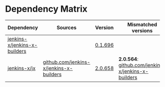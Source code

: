 # Dependency Matrix

Dependency | Sources | Version | Mismatched versions
---------- | ------- | ------- | -------------------
[jenkins-x/jenkins-x-builders](https://github.com/jenkins-x/jenkins-x-builders.git) |  | [0.1.696]() | 
[jenkins-x/jx](https://github.com/jenkins-x/jx.git) | [github.com/jenkins-x/jenkins-x-builders](https://github.com/jenkins-x/jenkins-x-builders) | [2.0.658](https://github.com/jenkins-x/jx/releases/tag/v2.0.658) | **2.0.564**: [github.com/jenkins-x/jenkins-x-builders](https://github.com/jenkins-x/jenkins-x-builders)
